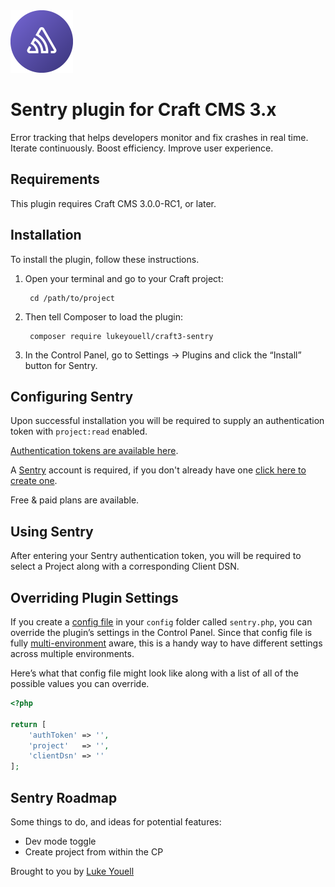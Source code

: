 <img src="resources/img/icon.png" alt="icon" width="100" height="100">

# Sentry plugin for Craft CMS 3.x

Error tracking that helps developers monitor and fix crashes in real time. Iterate continuously. Boost efficiency. Improve user experience.

## Requirements

This plugin requires Craft CMS 3.0.0-RC1, or later.

## Installation

To install the plugin, follow these instructions.

1. Open your terminal and go to your Craft project:

        cd /path/to/project

2. Then tell Composer to load the plugin:

        composer require lukeyouell/craft3-sentry

3. In the Control Panel, go to Settings → Plugins and click the “Install” button for Sentry.

## Configuring Sentry

Upon successful installation you will be required to supply an authentication token with `project:read` enabled.

[Authentication tokens are available here](https://sentry.io/api/).

A [Sentry](https://sentry.io) account is required, if you don't already have one [click here to create one](https://sentry.io/signup).

Free & paid plans are available.

## Using Sentry

After entering your Sentry authentication token, you will be required to select a Project along with a corresponding Client DSN.

## Overriding Plugin Settings

If you create a [config file](https://craftcms.com/docs/config-settings) in your `config` folder called `sentry.php`, you can override the plugin’s settings in the Control Panel. Since that config file is fully [multi-environment](https://craftcms.com/docs/multi-environment-configs) aware, this is a handy way to have different settings across multiple environments.

Here’s what that config file might look like along with a list of all of the possible values you can override.

```php
<?php

return [
    'authToken' => '',
    'project'   => '',
    'clientDsn' => ''
];
```

## Sentry Roadmap

Some things to do, and ideas for potential features:

- Dev mode toggle
- Create project from within the CP

Brought to you by [Luke Youell](https://github.com/lukeyouell)
